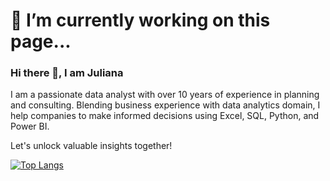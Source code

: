 # 🔭 I’m currently working on this page... 

### Hi there 👋, I am Juliana
I am a passionate data analyst with over 10 years of experience in planning and consulting. 
Blending business experience with data analytics domain, I help companies to make informed decisions using Excel, SQL, Python, and Power BI. 

Let's unlock valuable insights together!



[![Top Langs](https://github-readme-stats.vercel.app/api/top-langs/?username=julianamariela)](https://github.com/anuraghazra/github-readme-stats)





